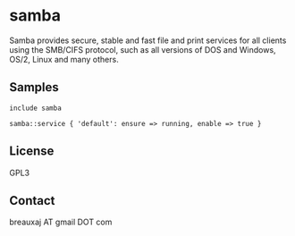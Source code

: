 samba
=====

Samba provides secure, stable and fast file and print services for all clients
using the SMB/CIFS protocol, such as all versions of DOS and Windows, OS/2,
Linux and many others.

Samples
-------
```
include samba
```
```
samba::service { 'default': ensure => running, enable => true }
```

License
-------
GPL3

Contact
-------
breauxaj AT gmail DOT com
